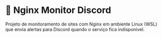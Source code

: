 # 🚀 Nginx Monitor Discord

Projeto de monitoramento de sites com Nginx em ambiente Linux (WSL) que envia alertas para Discord quando o serviço fica indisponível.
